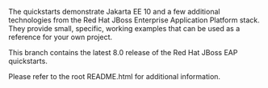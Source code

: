 The quickstarts demonstrate Jakarta EE 10 and a few additional technologies from the Red Hat JBoss Enterprise Application Platform stack. They provide small, specific, working examples that can be used as a reference for your own project.

This branch contains the latest 8.0 release of the Red Hat JBoss EAP quickstarts.

Please refer to the root README.html for additional information.